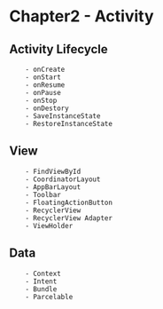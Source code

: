 # Chapter2 - Activity

## Activity Lifecycle
```
    - onCreate
    - onStart
    - onResume
    - onPause
    - onStop
    - onDestory            
    - SaveInstanceState
    - RestoreInstanceState    
```

## View
```
    - FindViewById
    - CoordinatorLayout
    - AppBarLayout
    - Toolbar
    - FloatingActionButton
    - RecyclerView
    - RecyclerView Adapter
    - ViewHolder
```

## Data
```
    - Context
    - Intent
    - Bundle
    - Parcelable    
```